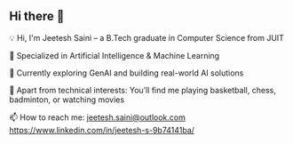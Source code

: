 ## Hi there 👋
💡 Hi, I'm Jeetesh Saini – a B.Tech graduate in Computer Science from JUIT

🌱 Specialized in Artificial Intelligence & Machine Learning

🚀 Currently exploring GenAI and building real-world AI solutions

🏀 Apart from technical interests: You’ll find me playing basketball, chess, badminton, or watching movies

📫 How to reach me: 
jeetesh.saini@outlook.com
https://www.linkedin.com/in/jeetesh-s-9b74141ba/
<!--
**Jeetesh253/Jeetesh253** is a ✨ _special_ ✨ repository because its `README.md` (this file) appears on your GitHub profile.

Here are some ideas to get you started:

- 🔭 I’m currently working on ...
- 🌱 I’m currently learning ...
- 👯 I’m looking to collaborate on ...
- 🤔 I’m looking for help with ...
- 💬 Ask me about ...
- 📫 How to reach me: ...
- 😄 Pronouns: ...
- ⚡ Fun fact: ...
-->
